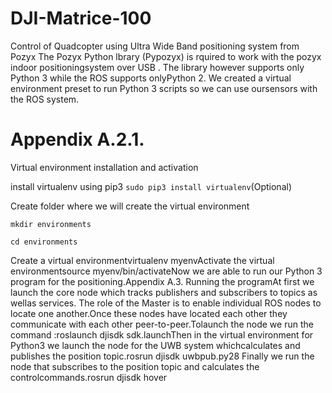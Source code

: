 # DJI-Matrice-100
Control of Quadcopter using Ultra Wide Band positioning system from Pozyx
The Pozyx Python lbrary (Pypozyx) is rquired to work with the pozyx indoor positioningsystem over USB . 
The library however supports only Python 3 while the ROS supports onlyPython 2.  We created a virtual environment preset to run Python 3 scripts so we can use oursensors with the ROS system.

# Appendix A.2.1. 
Virtual environment installation and activation

install virtualenv using pip3 `sudo pip3 install virtualenv`(Optional)

Create folder where we will create the virtual environment

`mkdir environments`

`cd environments`

Create a virtual environmentvirtualenv myenvActivate the virtual environmentsource myenv/bin/activateNow we are able to run our Python 3 program for the positioning.Appendix A.3.  Running the programAt first we launch the core node which tracks publishers and subscribers to topics as wellas services.  The role of the Master is to enable individual ROS nodes to locate one another.Once these nodes have located each other they communicate with each other peer-to-peer.Tolaunch the node we run the command :roslaunch djisdk sdk.launchThen in the virtual environment for Python3 we launch the node for the UWB system whichcalculates and publishes the position topic.rosrun djisdk uwbpub.py28
Finally we run the node that subscribes to the position topic and calculates the controlcommands.rosrun djisdk hover
